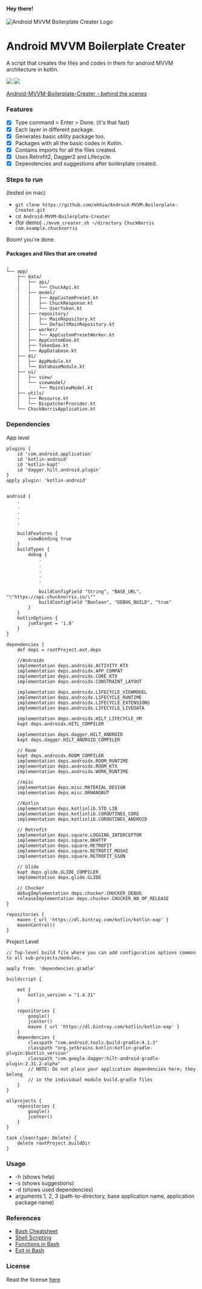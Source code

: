 #### Hey there!

![Android MVVM Boilerplate Creater Logo](https://github.com/thenishchalraj/Android-MVVM-Boilerplate-Creater/blob/main/assets/logo_thumb.png)
# Android MVVM Boilerplate Creater
A script that creates the files and codes in them for android MVVM architecture in kotlin.

<img src="https://img.shields.io/badge/Version-ekhiw-green" /> <img src="https://img.shields.io/badge/License-MIT-blue" />

[Android-MVVM-Boilerplate-Creater - behind the scenes](https://proandroiddev.com/android-mvvm-boilerplate-creater-behind-the-scenes-1184e6d26fd3)

### Features
- [x] Type command > Enter > Done. (it's that fast)
- [x] Each layer in different package.
- [x] Generates basic utility package too.
- [x] Packages with all the basic codes in Kotlin.
- [x] Contains imports for all the files created.
- [x] Uses Retrofit2, Dagger2 and Lifecycle.
- [x] Dependencies and suggestions after boilerplate created.

### Steps to run
(tested on mac)

* `git clone https://github.com/ekhiw/Android-MVVM-Boilerplate-Creater.git`
* `cd Android-MVVM-Boilerplate-Creater`
* (for demo) `./mvvm_creater.sh ~/directory ChuckNorris com.example.chucknorris`

Boom! you're done.

#### Packages and files that are created
```
.
└── app/
    ├── data/
    │   ├── api/
    |   |   └── ChuckApi.kt
    │   ├── model/
    |   |   ├── AppCustomPreset.kt
    |   |   ├── ChuckResponse.kt
    |   |   └── UserToken.kt
    │   ├── repository/
    |   |   ├── MainRepository.kt
    |   |   └── DefaultMainRepository.kt
    │   ├── worker/
    |   |   └── AppCustomPresetWorker.kt
    │   ├── AppCustomDao.kt
    │   ├── TokenDao.kt
    │   └── AppDatabase.kt
    ├── di/
    |   ├── AppModule.kt
    |   └── DatabaseModule.kt
    ├── ui/
    │   ├── view/
    │   └── viewmodel/
    │       └── MainViewModel.kt
    ├── utils/
    │   ├── Resource.kt
    │   └── DispatcherProvider.kt
    └── ChuckNorrisApplication.kt
```
### Dependencies
App level
```
plugins {
    id 'com.android.application'
    id 'kotlin-android'
    id 'kotlin-kapt'
    id 'dagger.hilt.android.plugin'
}
apply plugin: 'kotlin-android'


android {
    .
    .
    .
    .
    .
    
    buildFeatures {
        viewBinding true
    }
    buildTypes {
        debug {
            .
            .
            .
            .
            .
            
            buildConfigField "String", "BASE_URL", "\"https://api.chucknorris.io/\""
            buildConfigField "Boolean", "DEBUG_BUILD", "true"
        }
    }
    kotlinOptions {
        jvmTarget = '1.8'
    }
}

dependencies {
    def deps = rootProject.ext.deps

    //Androidx
    implementation deps.androidx.ACTIVITY_KTX 
    implementation deps.androidx.APP_COMPAT 
    implementation deps.androidx.CORE_KTX 
    implementation deps.androidx.CONSTRAINT_LAYOUT 

    implementation deps.androidx.LIFECYCLE_VIEWMODEL 
    implementation deps.androidx.LIFECYCLE_RUNTIME 
    implementation deps.androidx.LIFECYCLE_EXTENSIONS 
    implementation deps.androidx.LIFECYCLE_LIVEDATA 

    implementation deps.androidx.HILT_LIFECYCLE_VM 
    kapt deps.androidx.HITL_COMPILER 

    implementation deps.dagger.HILT_ANDROID 
    kapt deps.dagger.HILT_ANDROID_COMPILER 

    // Room
    kapt deps.androidx.ROOM_COMPILER
    implementation deps.androidx.ROOM_RUNTIME
    implementation deps.androidx.ROOM_KTX
    implementation deps.androidx.WORK_RUNTIME

    //misc
    implementation deps.misc.MATERIAL_DESIGN 
    implementation deps.misc.ORHANOBUT

    //Kotlin
    implementation deps.kotlinlib.STD_LIB 
    implementation deps.kotlinlib.COROUTINES_CORE 
    implementation deps.kotlinlib.COROUTINES_ANDROID 

    // Retrofit
    implementation deps.square.LOGGING_INTERCEPTOR
    implementation deps.square.OKHTTP 
    implementation deps.square.RETROFIT 
    implementation deps.square.RETROFIT_MOSHI
    implementation deps.square.RETROFIT_GSON 

    // Glide
    kapt deps.glide.GLIDE_COMPILER
    implementation deps.glide.GLIDE

    // Chucker
    debugImplementation deps.chucker.CHUCKER_DEBUG
    releaseImplementation deps.chucker.CHUCKER_NO_OP_RELEASE
}

repositories {
    maven { url 'https://dl.bintray.com/kotlin/kotlin-eap' }
    mavenCentral()
}

```

Project Level
```
// Top-level build file where you can add configuration options common to all sub-projects/modules.

apply from: 'dependencies.gradle'

buildscript {

    ext {
        kotlin_version = "1.4.31"
    }

    repositories {
        google()
        jcenter()
        maven { url 'https://dl.bintray.com/kotlin/kotlin-eap' }
    }
    dependencies {
        classpath "com.android.tools.build:gradle:4.1.3"
        classpath "org.jetbrains.kotlin:kotlin-gradle-plugin:$kotlin_version"
        classpath "com.google.dagger:hilt-android-gradle-plugin:2.31.2-alpha"
        // NOTE: Do not place your application dependencies here; they belong
        // in the individual module build.gradle files
    }
}

allprojects {
    repositories {
        google()
        jcenter()
    }
}

task clean(type: Delete) {
    delete rootProject.buildDir
}
```


### Usage
* -h (shows help)
* -s (shows suggestions)
* -d (shows used dependencies)
* arguments 1, 2, 3 (path-to-directory, base application name, application package name)

### References
* [Bash Cheatsheet](https://devhints.io/bash)
* [Shell Scripting](https://tecadmin.net/tutorial/bash-scripting/)
* [Functions in Bash](https://linuxize.com/post/bash-functions/)
* [Exit in Bash](https://askubuntu.com/questions/892604/what-is-the-meaning-of-exit-0-exit-1-and-exit-2-in-a-bash-script)

### License
Read the license [here](https://github.com/thenishchalraj/Android-MVVM-Boilerplate-Creater/blob/main/LICENSE)

